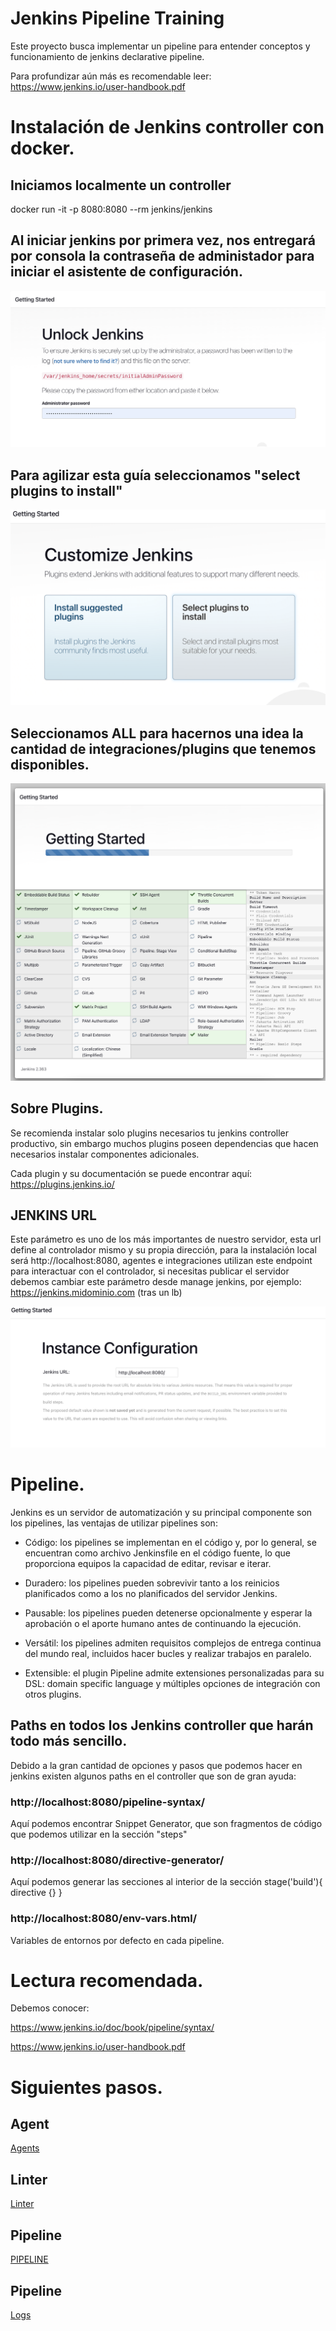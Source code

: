 # Jenkins Pipeline Training

Este proyecto busca implementar un pipeline para entender conceptos y funcionamiento de jenkins declarative pipeline.

Para profundizar aún más es recomendable leer: https://www.jenkins.io/user-handbook.pdf

# Instalación de Jenkins controller con docker.

## Iniciamos localmente un controller

docker run -it -p 8080:8080 --rm jenkins/jenkins

## Al iniciar jenkins por primera vez, nos entregará por consola la contraseña de administador para iniciar el asistente de configuración.

![Unlock jenkins](/images/unlock-jenkins.png "Copy password from terminal")

## Para agilizar esta guía seleccionamos "select plugins to install"

![select plugins](/images/select-plugins-to-install.png)

## Seleccionamos ALL para hacernos una idea la cantidad de integraciones/plugins que tenemos disponibles.

![Install plugins](/images/install-all-plugins.png)

## Sobre Plugins.

Se recomienda instalar solo plugins necesarios tu jenkins controller productivo, sin embargo muchos plugins poseen dependencias que hacen necesarios instalar componentes adicionales.

Cada plugin y su documentación se puede encontrar aquí: https://plugins.jenkins.io/

## JENKINS URL

Este parámetro es uno de los más importantes de nuestro servidor, esta url define al controlador mismo y su propia dirección, para la instalación local será http://localhost:8080, agentes e integraciones utilizan este endpoint para interactuar con el controlador, si necesitas publicar el servidor debemos cambiar este parámetro desde manage jenkins, por ejemplo: https://jenkins.midominio.com (tras un lb)

![jenkins url](/images/jenkins-url.png)

# Pipeline.

Jenkins es un servidor de automatización y su principal componente son los pipelines, las ventajas de utilizar pipelines son:

- Código: los pipelines se implementan en el código y, por lo general, se encuentran como archivo Jenkinsfile en el código fuente, lo que proporciona equipos la capacidad de editar, revisar e iterar.

- Duradero: los pipelines pueden sobrevivir tanto a los reinicios planificados como a los no planificados del servidor Jenkins.

- Pausable: los pipelines pueden detenerse opcionalmente y esperar la aprobación o el aporte humano antes de continuando la ejecución.

- Versátil: los pipelines admiten requisitos complejos de entrega continua del mundo real, incluidos hacer bucles y realizar trabajos en paralelo.

- Extensible: el plugin Pipeline admite extensiones personalizadas para su DSL: domain specific language y múltiples opciones de integración con otros plugins.

## Paths en todos los Jenkins controller que harán todo más sencillo.

Debido a la gran cantidad de opciones y pasos que podemos hacer en jenkins existen algunos paths en el controller que son de gran ayuda:

### http://localhost:8080/pipeline-syntax/

Aquí podemos encontrar Snippet Generator, que son fragmentos de código que podemos utilizar en la sección "steps"

### http://localhost:8080/directive-generator/

Aquí podemos generar las secciones al interior de la sección stage('build'){ directive {} }

### http://localhost:8080/env-vars.html/

Variables de entornos por defecto en cada pipeline.

# Lectura recomendada.

Debemos conocer:

https://www.jenkins.io/doc/book/pipeline/syntax/

https://www.jenkins.io/user-handbook.pdf

# Siguientes pasos.

## Agent

[Agents](/docs/agents.md)

## Linter

[Linter](/docs/linter.md)

## Pipeline

[PIPELINE](/docs/pipeline.md)

## Pipeline

[Logs](/docs/logs.md)